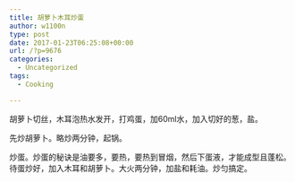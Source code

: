 ```yaml
---
title: 胡萝卜木耳炒蛋
author: w1100n
type: post
date: 2017-01-23T06:25:08+00:00
url: /?p=9676
categories:
  - Uncategorized
tags:
  - Cooking

---
```

胡萝卜切丝，木耳泡热水发开，打鸡蛋，加60ml水，加入切好的葱，盐。
  
先炒胡萝卜。略炒两分钟，起锅。
  
炒蛋。炒蛋的秘诀是油要多，要热，要热到冒烟，然后下蛋液，才能成型且蓬松。待蛋炒好，加入木耳和胡萝卜。大火两分钟，加盐和耗油。炒匀搞定。